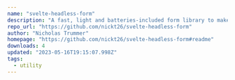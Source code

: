 ```yaml
---
name: "svelte-headless-form"
description: "A fast, light and batteries-included form library to make you more productive"
repo_url: "https://github.com/nickt26/svelte-headless-form"
author: "Nicholas Trummer"
homepage: "https://github.com/nickt26/svelte-headless-form#readme"
downloads: 4
updated: "2023-05-16T19:15:07.998Z"
tags: 
  - utility
---
```

